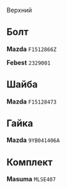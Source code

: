 Верхний

## Болт

__Mazda__ `F1512866Z`

__Febest__ `2329001`

## Шайба

__Mazda__ `F15128473`

## Гайка

__Mazda__ `9YB041406A`

## Комплект

__Masuma__ `MLSE407`